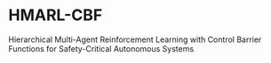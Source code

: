 # HMARL-CBF
Hierarchical Multi-Agent Reinforcement Learning with Control Barrier Functions for Safety-Critical Autonomous Systems
